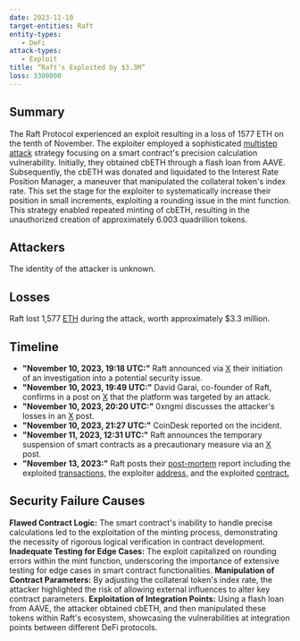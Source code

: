 ```yaml
---
date: 2023-11-10  
target-entities: Raft 
entity-types: 
   - DeFi
attack-types: 
   - Exploit
title: “Raft’s Exploited by $3.3M”
loss: 3300000
---
```



## Summary

The Raft Protocol experienced an exploit resulting in a loss of 1577 ETH on the tenth of November. The exploiter employed a sophisticated [multistep attack](https://www.immunebytes.com/blog/raft-protocol-exploit-nov-10-2023-detailed-analysis/) strategy focusing on a smart contract's precision calculation vulnerability. Initially, they obtained cbETH through a flash loan from AAVE. Subsequently, the cbETH was donated and liquidated to the Interest Rate Position Manager, a maneuver that manipulated the collateral token's index rate. This set the stage for the exploiter to systematically increase their position in small increments, exploiting a rounding issue in the mint function. This strategy enabled repeated minting of cbETH, resulting in the unauthorized creation of approximately 6.003 quadrillion tokens. 

## Attackers

The identity of the attacker is unknown.

## Losses

Raft lost 1,577 [ETH](https://blockchain.news/news/defi-platform-raft-compromisedloses-33-million-in-ether) during the attack, worth approximately $3.3 million.

## Timeline

   - **"November 10, 2023, 19:18 UTC:"** Raft announced via [X](https://twitter.com/raft_fi/status/1723057566664548623) their initiation of an investigation into a potential security issue.
   - **"November 10, 2023, 19:49 UTC:"** David Garai, co-founder of Raft, confirms in a post on [X](https://twitter.com/davgarai/status/1723065357445775507) that the platform was targeted by an attack. 
   - **"November 10, 2023, 20:20 UTC:"** 0xngmi discusses the attacker's losses in an [X](https://twitter.com/0xngmi/status/1723073285263380924) post.
   - **"November 10, 2023, 21:27 UTC:"** CoinDesk reported on the incident.
   - **"November 11, 2023, 12:31 UTC:"** Raft announces the temporary suspension of smart contracts as a precautionary measure via an [X](https://twitter.com/raft_fi/status/1723317259693940851) post.
   - **"November 13, 2023:"** Raft posts their [post-mortem](https://mirror.xyz/0xa486d3a7679D56D545dd5d357469Dd5ed4259340/_Nk6_1_VvInyC0pdvHiZuAXiqm6tYSsGYGHSfOhcO1I) report including the exploited [transactions,](https://etherscan.io/tx/0xfeedbf51b4e2338e38171f6e19501327294ab1907ab44cfd2d7e7336c975ace7) the exploiter [address,](https://etherscan.io/address/0xc1f2b71a502b551a65eee9c96318afdd5fd439fa) and the exploited [contract.](https://etherscan.io/address/0xc1f2b71a502b551a65eee9c96318afdd5fd439fa) 

## Security Failure Causes

**Flawed Contract Logic:** The smart contract's inability to handle precise calculations led to the exploitation of the minting process, demonstrating the necessity of rigorous logical verification in contract development.
**Inadequate Testing for Edge Cases:** The exploit capitalized on rounding errors within the mint function, underscoring the importance of extensive testing for edge cases in smart contract functionalities.
**Manipulation of Contract Parameters:** By adjusting the collateral token's index rate, the attacker highlighted the risk of allowing external influences to alter key contract parameters.
**Exploitation of Integration Points:** Using a flash loan from AAVE, the attacker obtained cbETH, and then manipulated these tokens within Raft's ecosystem, showcasing the vulnerabilities at integration points between different DeFi protocols.
